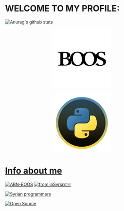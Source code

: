 # WELCOME TO MY PROFILE: 
![Anurag's github stats](https://github-readme-stats.vercel.app/api?username=ABN-BOOS&show_icons=true) 

<p align="center"><a href="https://github.com/ABN-BOOS"><img src="image_search_1627333433878.png" height='195' alt="ABN-BOOS">
<p align="center"><a href="https://github.com/ABN-BOOS"><img src="image_search_1627314481664.webp" height='195' alt="ABN-BOOS">


# Info about me
<p align="left">
<a href="#"><img title="ABN-BOOS" src="https://img.shields.io/badge/ABN-BOOS-green?colorA=%23ff0000&colorB=%23017e40&style=for-the-badge"></a>
<a href="#"><img title="from inSyria🇸🇾" src="https://img.shields.io/badge/from in-Syria-green?colorA=%23ff0000&colorB=%23017e40&style=for-the-badge"></a>
<p align="left">

<a href="#"><img title=" Syrian programmers" src="https://img.shields.io/badge/Syrian programmers-%E2%9D%A4-green?style=for-the-badge"></a>

<a href="#"><img title="Open Source" src="https://img.shields.io/badge/Open%20Source-%E2%9D%A4-green?style=for-the-badge"></a>
